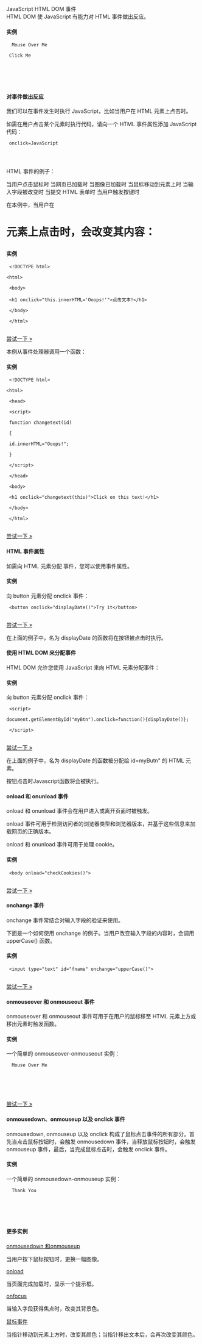  JavaScript HTML DOM 事件  
HTML DOM 使 JavaScript 有能力对 HTML 事件做出反应。

  
#### 实例

 
```
  Mouse Over Me

 Click Me

 

 


```
 

 



#### 对事件做出反应

 我们可以在事件发生时执行 JavaScript，比如当用户在 HTML 元素上点击时。

 如需在用户点击某个元素时执行代码，请向一个 HTML 事件属性添加 JavaScript 代码：

 
```
 onclick=JavaScript 




```
 HTML 事件的例子：

 
当用户点击鼠标时
 当网页已加载时
 当图像已加载时
 当鼠标移动到元素上时
 当输入字段被改变时
 当提交 HTML 表单时
 当用户触发按键时
 
在本例中，当用户在 <h1> 元素上点击时，会改变其内容：

  
#### 实例

 
```
 <!DOCTYPE html>

<html>

 <body>

 <h1 onclick="this.innerHTML='Ooops!'">点击文本!</h1>

 </body>

 </html> 


```
 

[尝试一下 »](http://www.w3cschool.cc/try/try.php?filename=trydhtml_event_onclick2) 

 本例从事件处理器调用一个函数：

  
#### 实例

 
```
 <!DOCTYPE html>

<html>

 <head>

 <script>

 function changetext(id)

 {

 id.innerHTML="Ooops!";

 }

 </script>

 </head>

 <body>

 <h1 onclick="changetext(this)">Click on this text!</h1>

 </body>

 </html> 


```
 

[尝试一下 »](http://www.w3cschool.cc/try/try.php?filename=trydhtml_event_onclick3) 

 



#### HTML 事件属性

 如需向 HTML 元素分配 事件，您可以使用事件属性。

  
#### 实例

 向 button 元素分配 onclick 事件：

 
```
 <button onclick="displayDate()">Try it</button>


```
 

[尝试一下 »](http://www.w3cschool.cc/try/try.php?filename=tryjs_events1) 

 在上面的例子中，名为 displayDate 的函数将在按钮被点击时执行。

 

#### 使用 HTML DOM 来分配事件

 HTML DOM 允许您使用 JavaScript 来向 HTML 元素分配事件：

  
#### 实例

 向 button 元素分配 onclick 事件：

 
```
 <script>

document.getElementById("myBtn").onclick=function(){displayDate()};

 </script> 


```
 

[尝试一下 »](http://www.w3cschool.cc/try/try.php?filename=tryjs_events2) 

 在上面的例子中，名为 displayDate 的函数被分配给 id=myButn" 的 HTML 元素。

 按钮点击时Javascript函数将会被执行。

 

#### onload 和 onunload 事件

 onload 和 onunload 事件会在用户进入或离开页面时被触发。

 onload 事件可用于检测访问者的浏览器类型和浏览器版本，并基于这些信息来加载网页的正确版本。

 onload 和 onunload 事件可用于处理 cookie。

  
#### 实例

 
```
 <body onload="checkCookies()"> 


```
 

[尝试一下 »](http://www.w3cschool.cc/try/try.php?filename=tryjs_events_onload) 

 



#### onchange 事件

 onchange 事件常结合对输入字段的验证来使用。

 下面是一个如何使用 onchange 的例子。当用户改变输入字段的内容时，会调用 upperCase() 函数。

  
#### 实例

 
```
 <input type="text" id="fname" onchange="upperCase()">


```
 

[尝试一下 »](http://www.w3cschool.cc/try/try.php?filename=tryjsref_onchange) 

 



#### onmouseover 和 onmouseout 事件

 onmouseover 和 onmouseout 事件可用于在用户的鼠标移至 HTML 元素上方或移出元素时触发函数。

  
#### 实例

 一个简单的 onmouseover-onmouseout 实例：

 
```
  Mouse Over Me

 

 


```
 

[尝试一下 »](http://www.w3cschool.cc/try/try.php?filename=tryjs_events_mouseover) 

 



#### onmousedown、onmouseup 以及 onclick 事件

 onmousedown, onmouseup 以及 onclick 构成了鼠标点击事件的所有部分。首先当点击鼠标按钮时，会触发 onmousedown 事件，当释放鼠标按钮时，会触发 onmouseup 事件，最后，当完成鼠标点击时，会触发 onclick 事件。

  
#### 实例

 一个简单的 onmousedown-onmouseup 实例：

 
```
  Thank You

 

 


```
 

 



#### 更多实例

 [onmousedown 和onmouseup](http://www.w3cschool.cc/try/try.php?filename=trydhtml_event_onmousedown)

 当用户按下鼠标按钮时，更换一幅图像。

 [onload](http://www.w3cschool.cc/try/try.php?filename=trydhtml_event_onload)

 当页面完成加载时，显示一个提示框。

 [onfocus](http://www.w3cschool.cc/try/try.php?filename=tryjsref_onfocus)

 当输入字段获得焦点时，改变其背景色。

 [鼠标事件](http://www.w3cschool.cc/try/try.php?filename=trydhtml_event_onmouse)

 当指针移动到元素上方时，改变其颜色；当指针移出文本后，会再次改变其颜色。

 

